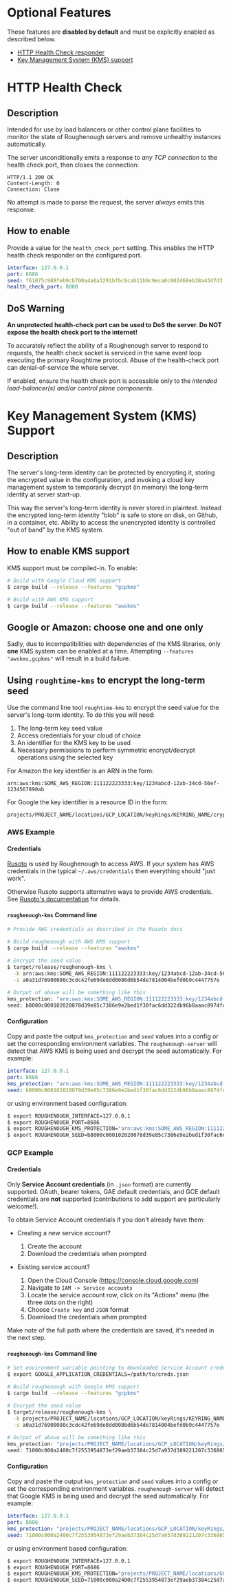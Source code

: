 # Optional Features

These features are **disabled by default** and must be explicitly enabled as 
described below.

* [HTTP Health Check responder](#http-health-check)
* [Key Management System (KMS) support](#key-management-system-kms-support)

# HTTP Health Check

## Description 

Intended for use by load balancers or other control plane facilities to monitor 
the state of Roughenough servers and remove unhealthy instances automatically. 

The server unconditionally emits a response to *any TCP connection* to the health
check port, then closes the connection:

```http
HTTP/1.1 200 OK
Content-Length: 0
Connection: Close

```

No attempt is made to parse the request, the server *always* emits this response. 

## How to enable

Provide a value for the `health_check_port` setting. This enables the HTTP 
health check responder on the configured port. 

```yaml
interface: 127.0.0.1
port: 8686
seed: f61075c988feb9cb700a4a6a3291bfbc9cab11b9c9eca8c802468eb38a43d7d3
health_check_port: 8000
```

## DoS Warning

**An unprotected health-check port can be used to DoS the server. Do NOT expose 
the health check port to the internet!** 

To accurately reflect the ability of a Roughenough server to respond to requests, 
the health check socket is serviced in the same event loop executing the primary Roughtime 
protocol. Abuse of the health-check port can denial-of-service the whole server.

If enabled, ensure the health check port is accessible only to the *intended load-balancer(s)
and/or control plane components*.


# Key Management System (KMS) Support

## Description 

The server's long-term identity can be protected by encrypting it, storing the encrypted value
in the configuration, and invoking a cloud key management system to temporarily decrypt 
(in memory) the long-term identity at server start-up. 

This way the server's long-term identity is never stored in plaintext. Instead the encrypted 
long-term identity "blob" is safe to store on disk, on Github, in a container, etc. Ability 
to access the unencrypted identity is controlled "out of band" by the KMS system.

## How to enable KMS support

KMS support must be compiled-in. To enable:

```bash
# Build with Google Cloud KMS support
$ cargo build --release --features "gcpkms"

# Build with AWS KMS support
$ cargo build --release --features "awskms"
```

## Google or Amazon: choose one and one only

Sadly, due to incompatibilities with dependencies of the KMS libraries, only **one** 
KMS system can be enabled at a time. Attempting `--features "awskms,gcpkms"` will result
in a build failure.

## Using `roughtime-kms` to encrypt the long-term seed

Use the command line tool `roughtime-kms` to encrypt the seed value for the 
server's long-term identity. To do this you will need: 

 1. The long-term key seed value 
 2. Access credentials for your cloud of choice
 3. An identifier for the KMS key to be used
 4. Necessary permissions to perform symmetric encrypt/decrypt operations
    using the selected key

For Amazon the key identifier is an ARN in the form:
```
arn:aws:kms:SOME_AWS_REGION:111122223333:key/1234abcd-12ab-34cd-56ef-1234567890ab
```

For Google the key identifier is a resource ID in the form:
```
projects/PROJECT_NAME/locations/GCP_LOCATION/keyRings/KEYRING_NAME/cryptoKeys/KEY_NAME
```

### AWS Example

#### Credentials 

[Rusoto](https://rusoto.org/) is used by Roughenough to access AWS. If your system
has AWS credentials in the typical `~/.aws/credentials` then everything should "just work".

Otherwise Rusoto supports alternative ways to provide AWS credentials. See 
[Rusoto's documentation](https://github.com/rusoto/rusoto/blob/master/AWS-CREDENTIALS.md) 
for details.

#### `roughenough-kms` Command line

```bash
# Provide AWS credentials as described in the Rusoto docs

# Build roughenough with AWS KMS support
$ cargo build --release --features "awskms"

# Encrypt the seed value
$ target/release/roughenough-kms \
  -k arn:aws:kms:SOME_AWS_REGION:111122223333:key/1234abcd-12ab-34cd-56ef-1234567890ab \
  -s a0a31d76900080c3cdc42fe69de8dd0086d6b54de7814004befd0b9c4447757e
  
# Output of above will be something like this
kms_protection: "arn:aws:kms:SOME_AWS_REGION:111122223333:key/1234abcd-12ab-34cd-56ef-1234567890ab"
seed: b8000c000102020078d39e85c7386e9e2bed1f30fac6dd322db96b8aaac8974fc6c0e0f566f8f6c971012fca1e69fffffd947fe82a9e505baf580000007e307c06092a864886f70d010706a06f306d020100306806092a864886f70d010701301e060960864801650304012e3011040c55d16d891b3b2a1ae2587a9c020110803bcc74dd96336009087772b28ec908c40e4113b1ab9b98934bd3b4f3dd3c1e8cdc6da82a4321fd8378ad0e2e0507bf0c5ea0e28d447e5f8482533baa423b7af8459ae87736f381d87fe38c21a805fae1c25c43d59200f42cae0d07f741e787a04c0ad72774942dddf818be0767e4963fe5a810f734a0125c
```

#### Configuration

Copy and paste the output `kms_protection` and `seed` values into a config or
set the corresponding environment variables. The `roughenough-server` will detect that
AWS KMS is being used and decrypt the seed automatically. For example:

```yaml
interface: 127.0.0.1
port: 8686
kms_protection: "arn:aws:kms:SOME_AWS_REGION:111122223333:key/1234abcd-12ab-34cd-56ef-1234567890ab"
seed: b8000c000102020078d39e85c7386e9e2bed1f30fac6dd322db96b8aaac8974fc6c0e0f566f8f6c971012fca1e69fffffd947fe82a9e505baf580000007e307c06092a864886f70d010706a06f306d020100306806092a864886f70d010701301e060960864801650304012e3011040c55d16d891b3b2a1ae2587a9c020110803bcc74dd96336009087772b28ec908c40e4113b1ab9b98934bd3b4f3dd3c1e8cdc6da82a4321fd8378ad0e2e0507bf0c5ea0e28d447e5f8482533baa423b7af8459ae87736f381d87fe38c21a805fae1c25c43d59200f42cae0d07f741e787a04c0ad72774942dddf818be0767e4963fe5a810f734a0125c
```

or using environment based configuration:

```bash
$ export ROUGHENOUGH_INTERFACE=127.0.0.1
$ export ROUGHENOUGH_PORT=8686
$ export ROUGHENOUGH_KMS_PROTECTION="arn:aws:kms:SOME_AWS_REGION:111122223333:key/1234abcd-12ab-34cd-56ef-1234567890ab"
$ export ROUGHENOUGH_SEED=b8000c000102020078d39e85c7386e9e2bed1f30fac6dd322db96b8aaac8974fc6c0e0f566f8f6c971012fca1e69fffffd947fe82a9e505baf580000007e307c06092a864886f70d010706a06f306d020100306806092a864886f70d010701301e060960864801650304012e3011040c55d16d891b3b2a1ae2587a9c020110803bcc74dd96336009087772b28ec908c40e4113b1ab9b98934bd3b4f3dd3c1e8cdc6da82a4321fd8378ad0e2e0507bf0c5ea0e28d447e5f8482533baa423b7af8459ae87736f381d87fe38c21a805fae1c25c43d59200f42cae0d07f741e787a04c0ad72774942dddf818be0767e4963fe5a810f734a0125c
```

### GCP Example

#### Credentials

Only **Service Account credentials** (in `.json` format) are currently supported. OAuth, bearer tokens, 
GAE default credentials, and GCE default credentials are **not** supported (contributions to
add support are particularly welcome!).

To obtain Service Account credentials if you don't already have them:

* Creating a new service account?
    1. Create the account 
    2. Download the credentials when prompted
    
* Existing service account?
    1. Open the Cloud Console (https://console.cloud.google.com)
    2. Navigate to `IAM -> Service accounts`
    3. Locate the service account row, click on its "Actions" menu (the three dots on the right) 
    4. Choose `Create key` and `JSON` format
    5. Download the credentials when prompted

Make note of the full path where the credentials are saved, it's needed in the next step.

#### `roughenough-kms` Command line

```bash
# Set environment variable pointing to downloaded Service Account credentials
$ export GOOGLE_APPLICATION_CREDENTIALS=/path/to/creds.json 

# Build roughenough with Google KMS support
$ cargo build --release --features "gcpkms"

# Encrypt the seed value
$ target/release/roughenough-kms \
  -k projects/PROJECT_NAME/locations/GCP_LOCATION/keyRings/KEYRING_NAME/cryptoKeys/KEY_NAME \
  -s a0a31d76900080c3cdc42fe69de8dd0086d6b54de7814004befd0b9c4447757e
  
# Output of above will be something like this
kms_protection: "projects/PROJECT_NAME/locations/GCP_LOCATION/keyRings/KEYRING_NAME/cryptoKeys/KEY_NAME"
seed: 71000c000a2400c7f2553954873ef29aeb37384c25d7a937d389221207c3368657870129d601d084c8da1249008d6fd4640f815596788e97bb3ce02fd007bc25a1019ca51945c3b99283d3945baacd77b1b991f5f6f8848c549a5767f57c9c999e97fe6d28fdb17db1d63c2ea966d8236d20c71e8e9c757c5bab62472c65b48376bc8951700aceb22545fce58d77e7cc147f7134da7a2cca790b54f29e4798442cee6e0d34e57f80ce983f7e5928cceff2
```

#### Configuration

Copy and paste the output `kms_protection` and `seed` values into a config or
set the corresponding environment variables. `roughenough-server` will detect that
Google KMS is being used and decrypt the seed automatically. For example:

```yaml
interface: 127.0.0.1
port: 8686
kms_protection: "projects/PROJECT_NAME/locations/GCP_LOCATION/keyRings/KEYRING_NAME/cryptoKeys/KEY_NAME"
seed: 71000c000a2400c7f2553954873ef29aeb37384c25d7a937d389221207c3368657870129d601d084c8da1249008d6fd4640f815596788e97bb3ce02fd007bc25a1019ca51945c3b99283d3945baacd77b1b991f5f6f8848c549a5767f57c9c999e97fe6d28fdb17db1d63c2ea966d8236d20c71e8e9c757c5bab62472c65b48376bc8951700aceb22545fce58d77e7cc147f7134da7a2cca790b54f29e4798442cee6e0d34e57f80ce983f7e5928cceff2
```

or using environment based configuration:

```bash
$ export ROUGHENOUGH_INTERFACE=127.0.0.1
$ export ROUGHENOUGH_PORT=8686
$ export ROUGHENOUGH_KMS_PROTECTION="projects/PROJECT_NAME/locations/GCP_LOCATION/keyRings/KEYRING_NAME/cryptoKeys/KEY_NAME"
$ export ROUGHENOUGH_SEED=71000c000a2400c7f2553954873ef29aeb37384c25d7a937d389221207c3368657870129d601d084c8da1249008d6fd4640f815596788e97bb3ce02fd007bc25a1019ca51945c3b99283d3945baacd77b1b991f5f6f8848c549a5767f57c9c999e97fe6d28fdb17db1d63c2ea966d8236d20c71e8e9c757c5bab62472c65b48376bc8951700aceb22545fce58d77e7cc147f7134da7a2cca790b54f29e4798442cee6e0d34e57f80ce983f7e5928cceff2
```
